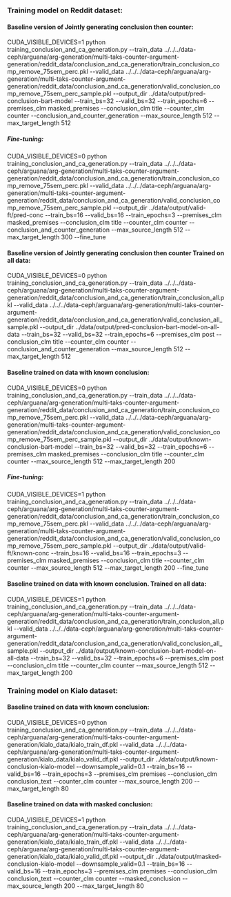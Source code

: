 ### Training model on Reddit dataset:

#### Baseline version of Jointly generating conclusion then counter:
CUDA_VISIBLE_DEVICES=1 python training_conclusion_and_ca_generation.py --train_data ../../../data-ceph/arguana/arg-generation/multi-taks-counter-argument-generation/reddit_data/conclusion_and_ca_generation/train_conclusion_comp_remove_75sem_perc.pkl --valid_data ../../../data-ceph/arguana/arg-generation/multi-taks-counter-argument-generation/reddit_data/conclusion_and_ca_generation/valid_conclusion_comp_remove_75sem_perc_sample.pkl --output_dir ../data/output/pred-conclusion-bart-model --train_bs=32 --valid_bs=32 --train_epochs=6 --premises_clm masked_premises --conclusion_clm title --counter_clm counter --conclusion_and_counter_generation --max_source_length 512 --max_target_length 512

##### Fine-tuning:
CUDA_VISIBLE_DEVICES=0 python training_conclusion_and_ca_generation.py --train_data ../../../data-ceph/arguana/arg-generation/multi-taks-counter-argument-generation/reddit_data/conclusion_and_ca_generation/train_conclusion_comp_remove_75sem_perc.pkl --valid_data ../../../data-ceph/arguana/arg-generation/multi-taks-counter-argument-generation/reddit_data/conclusion_and_ca_generation/valid_conclusion_comp_remove_75sem_perc_sample.pkl --output_dir ../data/output/valid-ft/pred-conc --train_bs=16 --valid_bs=16 --train_epochs=3 --premises_clm masked_premises --conclusion_clm title --counter_clm counter --conclusion_and_counter_generation --max_source_length 512 --max_target_length 300 --fine_tune


#### Baseline version of Jointly generating conclusion then counter Trained on all data:
CUDA_VISIBLE_DEVICES=0 python training_conclusion_and_ca_generation.py --train_data ../../../data-ceph/arguana/arg-generation/multi-taks-counter-argument-generation/reddit_data/conclusion_and_ca_generation/train_conclusion_all.pkl --valid_data ../../../data-ceph/arguana/arg-generation/multi-taks-counter-argument-generation/reddit_data/conclusion_and_ca_generation/valid_conclusion_all_sample.pkl --output_dir ../data/output/pred-conclusion-bart-model-on-all-data --train_bs=32 --valid_bs=32 --train_epochs=6 --premises_clm post --conclusion_clm title --counter_clm counter --conclusion_and_counter_generation --max_source_length 512 --max_target_length 512


#### Baseline trained on data with known conclusion:
CUDA_VISIBLE_DEVICES=0 python training_conclusion_and_ca_generation.py --train_data ../../../data-ceph/arguana/arg-generation/multi-taks-counter-argument-generation/reddit_data/conclusion_and_ca_generation/train_conclusion_comp_remove_75sem_perc.pkl --valid_data ../../../data-ceph/arguana/arg-generation/multi-taks-counter-argument-generation/reddit_data/conclusion_and_ca_generation/valid_conclusion_comp_remove_75sem_perc_sample.pkl --output_dir ../data/output/known-conclusion-bart-model --train_bs=32 --valid_bs=32 --train_epochs=6 --premises_clm masked_premises --conclusion_clm title --counter_clm counter --max_source_length 512 --max_target_length 200

##### Fine-tuning:
CUDA_VISIBLE_DEVICES=1 python training_conclusion_and_ca_generation.py --train_data ../../../data-ceph/arguana/arg-generation/multi-taks-counter-argument-generation/reddit_data/conclusion_and_ca_generation/train_conclusion_comp_remove_75sem_perc.pkl --valid_data ../../../data-ceph/arguana/arg-generation/multi-taks-counter-argument-generation/reddit_data/conclusion_and_ca_generation/valid_conclusion_comp_remove_75sem_perc_sample.pkl --output_dir ../data/output/valid-ft/known-conc --train_bs=16 --valid_bs=16 --train_epochs=3 --premises_clm masked_premises --conclusion_clm title --counter_clm counter --max_source_length 512 --max_target_length 200 --fine_tune


#### Baseline trained on data with known conclusion. Trained on all data:
CUDA_VISIBLE_DEVICES=1 python training_conclusion_and_ca_generation.py --train_data ../../../data-ceph/arguana/arg-generation/multi-taks-counter-argument-generation/reddit_data/conclusion_and_ca_generation/train_conclusion_all.pkl --valid_data ../../../data-ceph/arguana/arg-generation/multi-taks-counter-argument-generation/reddit_data/conclusion_and_ca_generation/valid_conclusion_all_sample.pkl --output_dir ../data/output/known-conclusion-bart-model-on-all-data --train_bs=32 --valid_bs=32 --train_epochs=6 --premises_clm post --conclusion_clm title --counter_clm counter --max_source_length 512 --max_target_length 200




### Training model on Kialo dataset:

#### Baseline trained on data with known conclusion:
CUDA_VISIBLE_DEVICES=0 python training_conclusion_and_ca_generation.py --train_data ../../../data-ceph/arguana/arg-generation/multi-taks-counter-argument-generation/kialo_data/kialo_train_df.pkl --valid_data ../../../data-ceph/arguana/arg-generation/multi-taks-counter-argument-generation/kialo_data/kialo_valid_df.pkl --output_dir ../data/output/known-conclusion-kialo-model --downsample_valid=0.1 --train_bs=16 --valid_bs=16 --train_epochs=3 --premises_clm premises --conclusion_clm conclusion_text --counter_clm counter --max_source_length 200 --max_target_length 80

#### Baseline trained on data with masked conclusion:
CUDA_VISIBLE_DEVICES=1 python training_conclusion_and_ca_generation.py --train_data ../../../data-ceph/arguana/arg-generation/multi-taks-counter-argument-generation/kialo_data/kialo_train_df.pkl --valid_data ../../../data-ceph/arguana/arg-generation/multi-taks-counter-argument-generation/kialo_data/kialo_valid_df.pkl --output_dir ../data/output/masked-conclusion-kialo-model --downsample_valid=0.1 --train_bs=16 --valid_bs=16 --train_epochs=3 --premises_clm premises --conclusion_clm conclusion_text --counter_clm counter --masked_conclusion --max_source_length 200 --max_target_length 80


